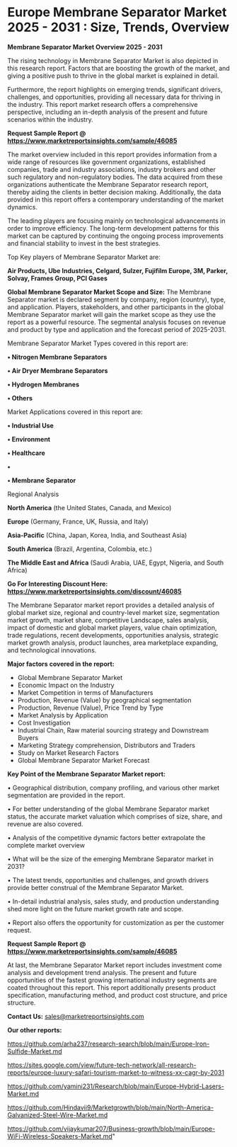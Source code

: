 # Europe Membrane Separator Market 2025 - 2031 : Size, Trends, Overview

<Strong> Membrane Separator Market Overview 2025 - 2031</strong>

The rising technology in Membrane Separator Market is also depicted in this research report. Factors that are boosting the growth of the market, and giving a positive push to thrive in the global market is explained in detail.

Furthermore, the report highlights on emerging trends, significant drivers, challenges, and opportunities, providing all necessary data for thriving in the industry. This report market research offers a comprehensive perspective, including an in-depth analysis of the present and future scenarios within the industry.

<strong>Request Sample Report @ <a href=https://www.marketreportsinsights.com/sample/46085>https://www.marketreportsinsights.com/sample/46085</a></strong>

The market overview included in this report provides information from a wide range of resources like government organizations, established companies, trade and industry associations, industry brokers and other such regulatory and non-regulatory bodies. The data acquired from these organizations authenticate the Membrane Separator research report, thereby aiding the clients in better decision making. Additionally, the data provided in this report offers a contemporary understanding of the market dynamics.

The leading players are focusing mainly on technological advancements in order to improve efficiency. The long-term development patterns for this market can be captured by continuing the ongoing process improvements and financial stability to invest in the best strategies.

Top Key players of Membrane Separator Market are:

<strong>Air Products, Ube Industries, Celgard, Sulzer, Fujifilm Europe, 3M, Parker, Solvay, Frames Group, PCI Gases</strong>

<strong><b>Global Membrane Separator Market Scope and Size:</b></strong>
The Membrane Separator market is declared segment by company, region (country), type, and application. Players, stakeholders, and other participants in the global Membrane Separator market will gain the market scope as they use the report as a powerful resource. The segmental analysis focuses on revenue and product by type and application and the forecast period of 2025-2031.

Membrane Separator Market Types covered in this report are:

<strong>•  Nitrogen Membrane Separators

•  Air Dryer Membrane Separators

•  Hydrogen Membranes

•  Others</strong>

Market Applications covered in this report are:

<strong>•  Industrial Use

•  Environment

•  Healthcare

•  

•  Membrane Separator</strong> 

Regional Analysis

<strong>North America</strong> (the United States, Canada, and Mexico)

<strong>Europe</strong> (Germany, France, UK, Russia, and Italy)

<strong>Asia-Pacific</strong> (China, Japan, Korea, India, and Southeast Asia)

<strong>South America</strong> (Brazil, Argentina, Colombia, etc.)

<strong>The Middle East and Africa</strong> (Saudi Arabia, UAE, Egypt, Nigeria, and South Africa)

<strong>Go For Interesting Discount Here: <a href=https://www.marketreportsinsights.com/discount/46085>https://www.marketreportsinsights.com/discount/46085</a></strong>

The Membrane Separator market report provides a detailed analysis of global market size, regional and country-level market size, segmentation market growth, market share, competitive Landscape, sales analysis, impact of domestic and global market players, value chain optimization, trade regulations, recent developments, opportunities analysis, strategic market growth analysis, product launches, area marketplace expanding, and technological innovations.

<strong><b>Major factors covered in the report:</b></strong>
<ul>
  <li>Global Membrane Separator Market </li>
  <li>Economic Impact on the Industry</li>
  <li>Market Competition in terms of Manufacturers</li>
  <li>Production, Revenue (Value) by geographical segmentation</li>
  <li>Production, Revenue (Value), Price Trend by Type</li>
  <li>Market Analysis by Application</li>
  <li>Cost Investigation</li>
  <li>Industrial Chain, Raw material sourcing strategy and Downstream Buyers</li>
  <li>Marketing Strategy comprehension, Distributors and Traders</li>
  <li>Study on Market Research Factors</li>
  <li>Global Membrane Separator Market Forecast</li>
</ul>

<strong><b>Key Point of the Membrane Separator Market report:</b></strong>

• Geographical distribution, company profiling, and various other market segmentation are provided in the report.

• For better understanding of the global Membrane Separator market status, the accurate market valuation which comprises of size, share, and revenue are also covered.

• Analysis of the competitive dynamic factors better extrapolate the complete market overview

• What will be the size of the emerging Membrane Separator market in 2031?

• The latest trends, opportunities and challenges, and growth drivers provide better construal of the Membrane Separator Market.

• In-detail industrial analysis, sales study, and production understanding shed more light on the future market growth rate and scope.

• Report also offers the opportunity for customization as per the customer request.

<strong>Request Sample Report @ <a href=https://www.marketreportsinsights.com/sample/46085>https://www.marketreportsinsights.com/sample/46085</a></strong>

At last, the Membrane Separator Market report includes investment come analysis and development trend analysis. The present and future opportunities of the fastest growing international industry segments are coated throughout this report. This report additionally presents product specification, manufacturing method, and product cost structure, and price structure.

<strong>Contact Us:</strong>
sales@marketreportsinsights.com

<strong>Our other reports:</strong>

<a href=https://github.com/arha237/research-search/blob/main/Europe-Iron-Sulfide-Market.md>https://github.com/arha237/research-search/blob/main/Europe-Iron-Sulfide-Market.md</a>

<a href=https://sites.google.com/view/future-tech-network/all-research-reports/europe-luxury-safari-tourism-market-to-witness-xx-cagr-by-2031>https://sites.google.com/view/future-tech-network/all-research-reports/europe-luxury-safari-tourism-market-to-witness-xx-cagr-by-2031</a>

<a href=https://github.com/yamini231/Research/blob/main/Europe-Hybrid-Lasers-Market.md>https://github.com/yamini231/Research/blob/main/Europe-Hybrid-Lasers-Market.md</a>

<a href=https://github.com/Hindavii9/Marketgrowth/blob/main/North-America-Galvanized-Steel-Wire-Market.md>https://github.com/Hindavii9/Marketgrowth/blob/main/North-America-Galvanized-Steel-Wire-Market.md</a>

<a href=https://github.com/vijaykumar207/Business-growth/blob/main/Europe-WiFi-Wireless-Speakers-Market.md>https://github.com/vijaykumar207/Business-growth/blob/main/Europe-WiFi-Wireless-Speakers-Market.md</a>"
